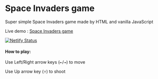 # Space Invaders game
Super simple Space Invaders game made by HTML and vanilla JavaScript

Live demo : [Space Invaders game](https://sweet-buttercream-adfe32.netlify.app/)

[![Netlify Status](https://api.netlify.com/api/v1/badges/619ab2b7-5161-42e1-bc65-3b6cb7112560/deploy-status)](https://app.netlify.com/sites/sweet-buttercream-adfe32/deploys)

#### How to play: 
Use Left/Right arrow keys (<kbd>←</kbd>/<kbd>→</kbd>) to move

Use Up arrow key (<kbd>↑</kbd>) to shoot
